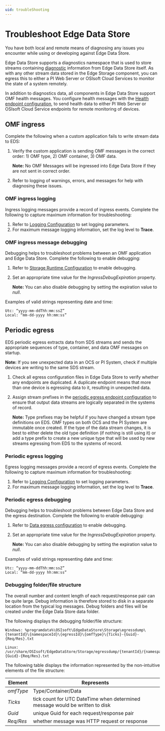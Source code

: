 ```yaml
---
uid: troubleShooting
---
```


# Troubleshoot Edge Data Store

You have both local and remote means of diagnosing any issues you encounter while using or developing against Edge Data Store.

Edge Data Store supports a diagnostics namespace that is used to store streams containing [diagnostic](xref:EdgeDataStoreDiagnostics) information from Edge Data Store itself. As with any other stream data stored in the Edge Storage component, you can egress this to either a PI Web Server or OSIsoft Cloud Services to monitor the state of a system remotely.

In addition to diagnostics data, all components in Edge Data Store support OMF health messages. You configure health messages with the [Health endpoint configuration](xref:SystemHealthEndpointsConfiguration), to send health data to either PI Web Server or OSIsoft Cloud Service endpoints for remote monitoring of devices.

## OMF ingress

Complete the following when a custom application fails to write stream data to EDS:

1. Verify the custom application is sending OMF messages in the correct order: 1) OMF type, 2) OMF container, 3) OMF data.

   **Note:** No OMF Messages will be ingressed into Edge Data Store if they are not sent in correct order.
   
2. Refer to logging of warnings, errors, and messages for help with diagnosing these issues.

### OMF ingress logging

Ingress logging messages provide a record of ingress events. Complete the following to capture maximum information for troubleshooting:

1. Refer to [Logging Configuration](xref:LoggingConfiguration) to set logging parameters.
2. For maximum message logging information, set the log level to **Trace**.

### OMF ingress message debugging

Debugging helps to troubleshoot problems between an OMF application and Edge Data Store.  Complete the following to enable debugging:

1. Refer to [Storage Runtime Configuration](xref:storageruntime) to enable debugging.
2. Set an appropriate time value for the *IngressDebugExpiration* property. 

   **Note:** You can also disable debugging by setting the expiration value to *null*.

Examples of valid strings representing date and time:

    Utc: “yyyy-mm-ddThh:mm:ssZ”
    Local: “mm-dd-yyyy hh:mm:ss”

## Periodic egress

EDS periodic egress extracts data from SDS streams and sends the appropriate sequences of type, container, and data OMF messages on startup.  

**Note:** If you see unexpected data in an OCS or PI System, check if multiple devices are writing to the same SDS stream. 

1. Check all egress configuration files in Edge Data Store to verify whether any endpoints are duplicated. A duplicate endpoint means that more than one device is egressing data to it, resulting in unexpected data.
2. Assign stream prefixes in the [periodic egress endpoint configuration](xref:egress) to ensure that output data streams are logically separated in the systems of record.

   **Note:** Type prefixes may be helpful if you have changed a stream type definitions on EDS. OMF types on both OCS and the PI System are immutable once created. If the type of the data stream changes, it is best to either delete the old type definition (if nothing is still using it) or add a type prefix to create a new unique type that will be used by new streams egressing from EDS to the systems of record.

### Periodic egress logging

Egress logging messages provide a record of egress events. Complete the following to capture maximum information for troubleshooting:

1. Refer to [Logging Configuration](xref:LoggingConfiguration) to set logging parameters.
2. For maximum message logging information, set the log level to **Trace**.

### Periodic egress debugging

Debugging helps to troubleshoot problems between Edge Data Store and the egress destination.  Complete the following to enable debugging:

1. Refer to [Data egress configuration](xref:egress) to enable debugging.
2. Set an appropriate time value for the *IngressDebugExpiration* property. 

   **Note:** You can also disable debugging by setting the expiration value to *null*.

Examples of valid strings representing date and time:

    Utc: “yyyy-mm-ddThh:mm:ssZ”
    Local: “mm-dd-yyyy hh:mm:ss”

### Debugging folder/file structure

The overall number and content length of each request/response pair can be quite large. Debug information is therefore stored to disk in a separate location from the typical log messages. Debug folders and files will be created under the Edge Data Store data folder. 

The following displays the debugging folder/file structure:

    Windows: %programdata%\OSIsoft\EdgeDataStore\Storage\egressdump\{tenantId}\{namespaceId}\{egressId}\{omfType}\{Ticks}-{Guid}-{Req/Res}.txt

    Linux: /usr/share/OSIsoft/EdgeDataStore/Storage/egressdump/{tenantId}/{namespaceId}/{egressId}/{omfType}/{Ticks}-{Guid}-{Req/Res}.txt

The following table displays the information represented by the non-intuitive elements of the file structure:

| Element    | Represents                       |
|------------|----------------------------------|
| *omfType*  | Type/Container/Data              |
|  *Ticks*   | tick count for UTC DateTime when determined message would be written to disk     |
|   *Guid*   | unique Guid for each request/response pair     |
|  *Req/Res* | whether message was HTTP request or response   |

